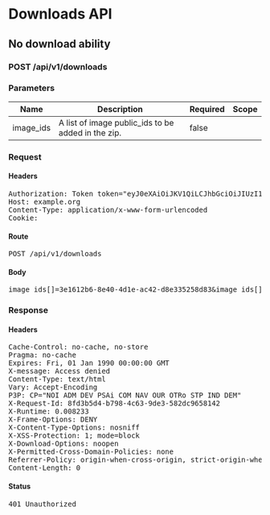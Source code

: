 # Downloads API

## No download ability

### POST /api/v1/downloads

### Parameters

| Name | Description | Required | Scope |
|------|-------------|----------|-------|
| image_ids | A list of image public_ids to be added in the zip. | false |  |

### Request

#### Headers

<pre>Authorization: Token token=&quot;eyJ0eXAiOiJKV1QiLCJhbGciOiJIUzI1NiJ9.eyJ1c2VyX2lkIjoiM2Q5MzliNzMtYjJjYi00ZjAyLTlkNDAtNmQzZDhhNjNiNWJlIiwiYWJpbGl0aWVzIjp7IjAwMTAwMDAwMTIzQkI2OCI6eyJBY2Nlc3MiOnsiaW1hZ2VfbGlzdCI6dHJ1ZX19fSwiaXNzIjoiNjJkNmE2ZmEtNmRlMi00MTZhLTgzOTktMmM1MzcxMDE2MjZkIn0.3yab_H9PQ3nScRDIRwgiH7UZUQcVkjn0vKNm_oF4Q8Y&quot;
Host: example.org
Content-Type: application/x-www-form-urlencoded
Cookie: </pre>

#### Route

<pre>POST /api/v1/downloads</pre>

#### Body

<pre>image_ids[]=3e1612b6-8e40-4d1e-ac42-d8e335258d83&image_ids[]=827e4edb-9f15-46d0-967b-5f2ab60dd171&image_ids[]=a676dd88-8ba7-4cb4-b593-4a7c20fc2e3b&image_ids[]=7ea38924-0f69-42f7-9e44-4b6c24308f5b&image_ids[]=61dc3f3c-f06d-40ad-9074-38b3115eef47</pre>

### Response

#### Headers

<pre>Cache-Control: no-cache, no-store
Pragma: no-cache
Expires: Fri, 01 Jan 1990 00:00:00 GMT
X-message: Access denied
Content-Type: text/html
Vary: Accept-Encoding
P3P: CP=&quot;NOI ADM DEV PSAi COM NAV OUR OTRo STP IND DEM&quot;
X-Request-Id: 8fd3b5d4-b798-4c63-9de3-582dc9658142
X-Runtime: 0.008233
X-Frame-Options: DENY
X-Content-Type-Options: nosniff
X-XSS-Protection: 1; mode=block
X-Download-Options: noopen
X-Permitted-Cross-Domain-Policies: none
Referrer-Policy: origin-when-cross-origin, strict-origin-when-cross-origin
Content-Length: 0</pre>

#### Status

<pre>401 Unauthorized</pre>

